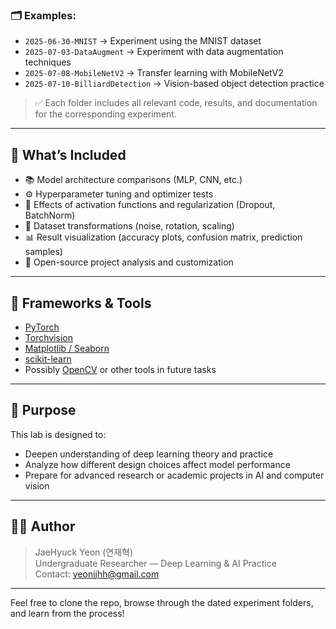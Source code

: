 
### 🗂️ Examples:
- `2025-06-30-MNIST` → Experiment using the MNIST dataset
- `2025-07-03-DataAugment` → Experiment with data augmentation techniques
- `2025-07-08-MobileNetV2` → Transfer learning with MobileNetV2
- `2025-07-10-BilliardDetection` → Vision-based object detection practice

> ✅ Each folder includes all relevant code, results, and documentation for the corresponding experiment.

---

## 📌 What’s Included

- 📚 Model architecture comparisons (MLP, CNN, etc.)
- ⚙️ Hyperparameter tuning and optimizer tests
- 🧪 Effects of activation functions and regularization (Dropout, BatchNorm)
- 🔄 Dataset transformations (noise, rotation, scaling)
- 📊 Result visualization (accuracy plots, confusion matrix, prediction samples)
- 📁 Open-source project analysis and customization

---

## 🚀 Frameworks & Tools

- [PyTorch](https://pytorch.org/)
- [Torchvision](https://pytorch.org/vision/)
- [Matplotlib / Seaborn](https://matplotlib.org/)
- [scikit-learn](https://scikit-learn.org/)
- Possibly [OpenCV](https://opencv.org/) or other tools in future tasks

---

## 🎯 Purpose

This lab is designed to:
- Deepen understanding of deep learning theory and practice
- Analyze how different design choices affect model performance
- Prepare for advanced research or academic projects in AI and computer vision

---

## 🧑‍💻 Author

> JaeHyuck Yeon (연재혁)  
> Undergraduate Researcher — Deep Learning & AI Practice  
> Contact: [yeonjjhh@gmail.com](mailto:yeonjjhh@gmail.com)

---

Feel free to clone the repo, browse through the dated experiment folders, and learn from the process!
